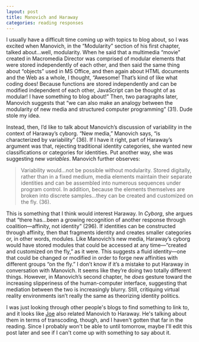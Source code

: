 ```yaml
---
layout: post
title: Manovich and Haraway
categories: reading responses
---
```

I usually have a difficult time coming up with topics to blog about, so I was excited when Manovich, in the “Modularity” section of his first chapter, talked about…well, modularity. When he said that a multimedia “movie” created in Macromedia Director was comprised of modular elements that were stored independently of each other, and then said the same thing about “objects” used in MS Office, and then again about HTML documents and the Web as a whole, I thought, “Awesome! That’s kind of like what coding does! Because functions are stored independently and can be modified independent of each other, JavaScript can be thought of as modular! I have something to blog about!” Then, two paragraphs later, Manovich suggests that “we can also make an analogy between the modularity of new media and structured computer programming” (31). Dude stole my idea.

Instead, then, I’d like to talk about Manovich’s discussion of variability in the context of Haraway’s cyborg. “New media,” Manovich says, “is characterized by variability” (36). 
If I have it right, part of Haraway’s argument was that, rejecting traditional identity categories, she wanted new classifications or categories for identities. Put another way, she was suggesting new *variables*. 
Manovich further observes:
>Variability would…not be possible without modularity. Stored digitally, rather than in a fixed medium, media elements maintain their separate identities and can be assembled into numerous sequences under program control. In addition, because the elements themselves are broken into discrete samples…they can be created and customized on the fly. (36).

This is something that I think would interest Haraway. In *Cyborg*, she argues that “there has…been a growing recognition of another response through coalition—affinity, not identity” (296). If identities can be constructed through affinity, then that fragments identity and creates smaller categories or, in other words, modules. Like Manovich’s new media, Haraway’s cyborg would have stored modules that could be accessed at any time—“created and customized on the fly,” as it were. This suggests a fluid identity—one that could be changed or modified in order to forge new affinities with different groups “on the fly.”
I don’t know if it’s a mistake to put Haraway in conversation with Manovich. It seems like they’re doing two totally different things. However, in Manovich’s second chapter, he *does* gesture toward the increasing slipperiness of the human-computer interface, suggesting that mediation between the two is increasingly blurry. Still, critiquing virtual reality environments isn’t really the same as theorizing identity politics.

I was just looking through other people's blogs to find something to link to, and it looks like [Joe](joetorok.github.io/) also related Manovich to Haraway. He's talking about them in terms of transcoding, though, and I haven't gotten that far in the reading. Since I probably won't be able to until tomorrow, maybe I'll edit this post later and see if I can't come up with something to say about it.

